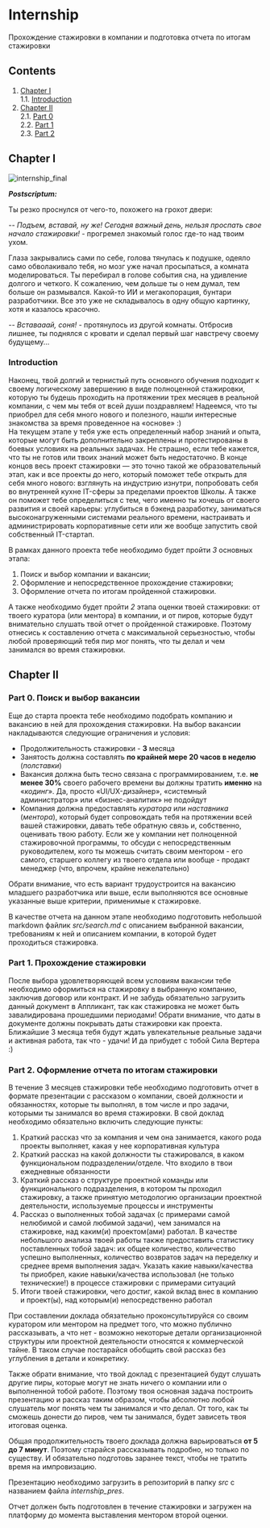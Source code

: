 # Internship

Прохождение стажировки в компании и подготовка отчета по итогам стажировки


## Contents

1. [Chapter I](#chapter-i) \
    1.1. [Introduction](#introduction)
2. [Chapter II](#chapter-ii) \
    2.1. [Part 0](#part-0-поиск-и-выбор-вакансии) \
    2.2. [Part 1](#part-1-прохождение-стажировки) \
    2.3. [Part 2](#part-2-оформление-отчета-по-итогам-стажировки) 


## Chapter I

![internship_final](misc/images/internship_final.png)

***Postscriptum:***

Ты резко проснулся от чего-то, похожего на грохот двери:

*-- Подъем, вставай, ну же! Сегодня важный день, нельзя проспать свое начало стажировки!* - прогремел знакомый голос где-то над твоим ухом. 

Глаза закрывались сами по себе, голова тянулась к подушке, одеяло само обволакивало тебя, но мозг уже начал просыпаться, а комната моделироваться. Ты перебирал в голове события сна, на удивление долгого и четкого. К сожалению, чем дольше ты о нем думал, тем больше он размывался. Какой-то ИИ и мегакопорация, бунтари разработчики. Все это уже не складывалось в одну общую картинку, хотя и казалось красочно.

*-- Вставааай, соня!* - протянулось из другой комнаты. Отбросив лишнее, ты поднялся с кровати и сделал первый шаг навстречу своему будущему...

### Introduction

Наконец, твой долгий и тернистый путь основного обучения подходит к своему логическому завершению в виде полноценной стажировки, которую ты будешь проходить на протяжении трех месяцев в реальной компании, с чем мы тебя от всей души поздравляем! Надеемся, что ты приобрел для себя много нового и полезного, нашли интересные знакомства за время проведенное на «основе» :) \
На текущем этапе у тебя уже есть определенный набор знаний и опыта, которые могут быть дополнительно закреплены и протестированы в боевых условиях на реальных задачах. Не страшно, если тебе кажется, что ты не готов или твоих знаний может быть недостаточно. В конце концов весь проект стажировки — это точно такой же образовательный этап, как и все проекты до него, который поможет тебе открыть для себя много нового: взглянуть на индустрию изнутри, попробовать себя во внутренней кухне IT-сферы за пределами проектов Школы. А также он поможет тебе определиться с тем, чего именно ты хочешь от своего развития и своей карьеры: углубиться в бэкенд разработку, заниматься высоконагруженными системами реального времени, настраивать и администрировать корпоративные сети или же вообще запустить свой собственный IT-стартап.

В рамках данного проекта тебе необходимо будет пройти *3* основных этапа:

1. Поиск и выбор компании и вакансии;
2. Оформление и непосредственное прохождение стажировки;
3. Оформление отчета по итогам пройденной стажировки.

А также необходимо будет пройти *2* этапа оценки твоей стажировки: от твоего куратора (или ментора) в компании, и от пиров, которые будут внимательно слушать твой отчет о пройденной стажировке. Поэтому отнесись к составлению отчета с максимальной серьезностью, чтобы любой проверяющий тебя пир мог понять, что ты делал и чем занимался во время стажировки.


## Chapter II

### Part 0. Поиск и выбор вакансии

Еще до старта проекта тебе необходимо подобрать компанию и вакансию в ней для прохождения стажировки. На выбор вакансии накладываются следующие ограничения и условия:
- Продолжительность стажировки - **3** месяца
- Занятость должна составлять **по крайней мере 20 часов в неделю** (*полставки*)
- Вакансия должна быть тесно связана с программированием, т.е. **не менее 30%** своего рабочего времени вы должны тратить **именно** на «*кодинг*». Да, просто «UI/UX-дизайнер», «системный администратор» или «бизнес-аналитик» не подойдут
- Компания должна предоставлять *куратора* или *наставника* (*ментора*), который будет сопровождать тебя на протяжении всей вашей стажировки, давать тебе обратную связь и, собственно, оценивать твою работу. Если же у компании нет полноценной стажировочной программы, то обсуди с непосредственным руководителем, кого ты можешь считать своим ментором - его самого, старшего коллегу из твоего отдела или вообще - продакт менеджер (что, впрочем, крайне нежелательно)

Обрати внимание, что есть вариант трудоустроится на вакансию младшего разработчика или выше, если выполняются все основные указанные выше критерии, применимые к стажировке.

В качестве отчета на данном этапе необходимо подготовить небольшой markdown файлик *src/search.md* с описанием выбранной вакансии, требованиям к ней и описанием компании, в которой будет проходиться стажировка. 

### Part 1. Прохождение стажировки

После выбора удовлетворяющей всем условиям вакансии тебе необходимо оформиться на стажировку в выбранную компанию, заключив договор или контракт. И не забудь обязательно загрузить данный документ в Аппликант, так как стажировка не может быть завалидирована прошедшими периодами! Обрати внимание, что даты в документе должны покрывать даты стажировки как проекта. \
Ближайшие 3 месяца тебя будут ждать увлекательные реальные задачи и активная работа, так что - удачи! И да прибудет с тобой Сила Вертера :)

### Part 2. Оформление отчета по итогам стажировки

В течение 3 месяцев стажировки тебе необходимо подготовить отчет в формате презентации с рассказом о компании, своей должности и обязанностях, которые ты выполнял, в том числе и про задачи, которыми ты занимался во время стажировки. В свой доклад необходимо обязательно включить следующие пункты:
1. Краткий рассказ что за компания и чем она занимается, какого рода проекты выполняет, какая у нее корпоративная культура
2. Краткий рассказ на какой должности ты стажировался, в каком функциональном подразделении/отделе. Что входило в твои ежедневные обязанности
3. Краткий рассказ о структуре проектной команды или функционального подразделения, в котором ты проходил стажировку, а также принятую методологию организации проектной деятельности, используемые процессы и инструменты
4. Рассказ о выполненных тобой задачах (с примерами самой нелюбимой и самой любимой задачи), чем занимался на стажировке, над каким(и) проектом(ами) работал. В качестве небольшого анализа твоей работы также предоставить статистику поставленных тобой задач: их общее количество, количество успешно выполненных, количество возвратов задач на переделку и среднее время выполнения задач. Указать какие навыки/качества ты приобрел, какие навыки/качества использовал (не только технические!) в процессе стажировки с примерами ситуаций
5. Итоги твоей стажировки, чего достиг, какой вклад внес в компанию и проект(ы), над которым(и) непосредственно работал

При составлении доклада обязательно проконсультируйся со своим куратором или ментором на предмет того, что можно публично рассказывать, а что нет - возможно некоторые детали организационной структуры или проектной деятельности относятся к коммерческой тайне. В таком случае постарайся обобщить свой рассказ без углубления в детали и конкретику.

Также обрати внимание, что твой доклад с презентацией будут слушать другие пиры, которые могут не знать ничего о компании или о выполненной тобой работе. Поэтому твоя основная задача построить презентацию и рассказ таким образом, чтобы абсолютно любой слушатель мог понять чем ты занимался и что делал. От того, как ты сможешь донести до пиров, чем ты занимался, будет зависеть твоя итоговая оценка.

Общая продолжительность твоего доклада должна варьироваться **от 5 до 7 минут**. Поэтому старайся рассказывать подробно, но только по существу. И обязательно подготовь заранее текст, чтобы не тратить время на импровизацию.

Презентацию необходимо загрузить в репозиторий в папку *src* с названием файла *internship_pres*.

Отчет должен быть подготовлен в течение стажировки и загружен на платформу до момента выставления ментором второй оценки.
